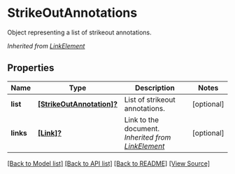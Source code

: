 ﻿# StrikeOutAnnotations
Object representing a list of strikeout annotations.

*Inherited from [LinkElement](LinkElement.md)*
## Properties
Name | Type | Description | Notes
------------ | ------------- | ------------- | -------------
**list** | [**[StrikeOutAnnotation]?**](StrikeOutAnnotation.md) | List of strikeout annotations. | [optional]
**links** | [**[Link]?**](Link.md) | Link to the document.<br />*Inherited from [LinkElement](LinkElement.md)* | [optional]

[[Back to Model list]](../README.md#documentation-for-models) [[Back to API list]](../README.md#documentation-for-api-endpoints) [[Back to README]](../README.md) [[View Source]](../AsposePdfCloud/Models/StrikeOutAnnotations.swift)

